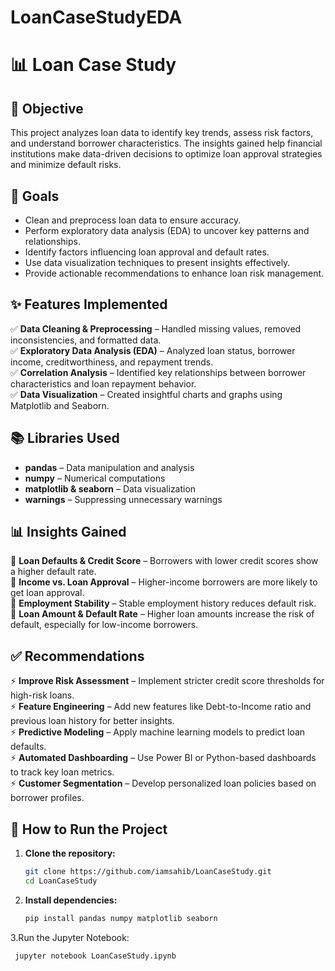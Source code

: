 # LoanCaseStudyEDA

# 📊 Loan Case Study

## 📌 Objective  
This project analyzes loan data to identify key trends, assess risk factors, and understand borrower characteristics. The insights gained help financial institutions make data-driven decisions to optimize loan approval strategies and minimize default risks.  

## 🎯 Goals  
- Clean and preprocess loan data to ensure accuracy.  
- Perform exploratory data analysis (EDA) to uncover key patterns and relationships.  
- Identify factors influencing loan approval and default rates.  
- Use data visualization techniques to present insights effectively.  
- Provide actionable recommendations to enhance loan risk management.  

## ✨ Features Implemented  
✅ **Data Cleaning & Preprocessing** – Handled missing values, removed inconsistencies, and formatted data.  
✅ **Exploratory Data Analysis (EDA)** – Analyzed loan status, borrower income, creditworthiness, and repayment trends.  
✅ **Correlation Analysis** – Identified key relationships between borrower characteristics and loan repayment behavior.  
✅ **Data Visualization** – Created insightful charts and graphs using Matplotlib and Seaborn.  

## 📚 Libraries Used  
- **pandas** – Data manipulation and analysis  
- **numpy** – Numerical computations  
- **matplotlib & seaborn** – Data visualization  
- **warnings** – Suppressing unnecessary warnings  

## 📊 Insights Gained  
🔹 **Loan Defaults & Credit Score** – Borrowers with lower credit scores show a higher default rate.  
🔹 **Income vs. Loan Approval** – Higher-income borrowers are more likely to get loan approval.  
🔹 **Employment Stability** – Stable employment history reduces default risk.  
🔹 **Loan Amount & Default Rate** – Higher loan amounts increase the risk of default, especially for low-income borrowers.  

## ✅ Recommendations  
⚡ **Improve Risk Assessment** – Implement stricter credit score thresholds for high-risk loans.  
⚡ **Feature Engineering** – Add new features like Debt-to-Income ratio and previous loan history for better insights.  
⚡ **Predictive Modeling** – Apply machine learning models to predict loan defaults.  
⚡ **Automated Dashboarding** – Use Power BI or Python-based dashboards to track key loan metrics.  
⚡ **Customer Segmentation** – Develop personalized loan policies based on borrower profiles.  

## 🚀 How to Run the Project  
1. **Clone the repository:**  
   ```bash
   git clone https://github.com/iamsahib/LoanCaseStudy.git
   cd LoanCaseStudy
2. **Install dependencies:**
   ```bash
   pip install pandas numpy matplotlib seaborn
3.Run the Jupyter Notebook:
  ```bash
   jupyter notebook LoanCaseStudy.ipynb




